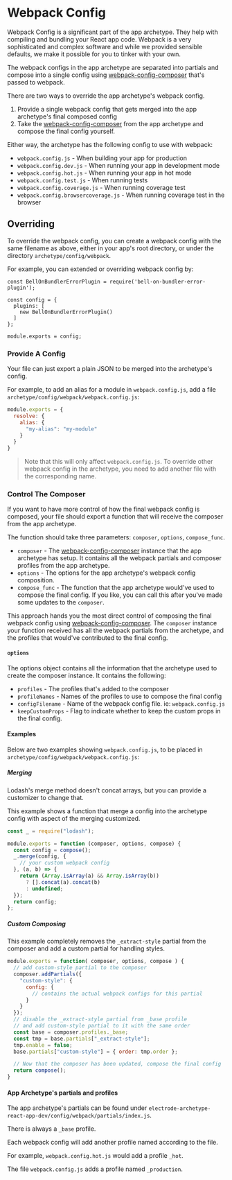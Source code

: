 # Webpack Config

Webpack Config is a significant part of the app archetype.  They help with compiling and bundling your React app code.  Webpack is a very sophisticated and complex software and while we provided sensible defaults, we make it possible for you to tinker with your own.

The webpack configs in the app archetype are separated into partials and compose into a single config using [webpack-config-composer] that's passed to webpack.

There are two ways to override the app archetype's webpack config.

1.  Provide a single webpack config that gets merged into the app archetype's final composed config
2.  Take the [webpack-config-composer] from the app archetype and compose the final config yourself.

Either way, the archetype has the following config to use with webpack:

-   `webpack.config.js` - When building your app for production
-   `webpack.config.dev.js` - When running your app in development mode
-   `webpack.config.hot.js` - When running your app in hot mode
-   `webpack.config.test.js` - When running tests
-   `webpack.config.coverage.js` - When running coverage test
-   `webpack.config.browsercoverage.js` - When running coverage test in the browser

## Overriding

To override the webpack config, you can create a webpack config with the same filename as above, either in your app's root directory, or under the directory `archetype/config/webpack`.

For example, you can extended or overriding webpack config by:

```
const BellOnBundlerErrorPlugin = require('bell-on-bundler-error-plugin');

const config = {
  plugins: [
    new BellOnBundlerErrorPlugin()
  ]
};

module.exports = config;
```

### Provide A Config

Your file can just export a plain JSON to be merged into the archetype's config.

For example, to add an alias for a module in `webpack.config.js`, add a file `archetype/config/webpack/webpack.config.js`:

```js
module.exports = {
  resolve: {
    alias: {
      "my-alias": "my-module"
    }
  }
}
```

> Note that this will only affect `webpack.config.js`.  To override other webpack config in the archetype, you need to add another file with the corresponding name.

### Control The Composer

If you want to have more control of how the final webpack config is composed, your file should export a function that will receive the composer from the app archetype.

The function should take three parameters: `composer`, `options`, `compose_func`.

-   `composer` - The [webpack-config-composer] instance that the app archetype has setup.  It contains all the webpack partials and composer profiles from the app archetype.
-   `options` - The options for the app archetype's webpack config composition.
-   `compose_func` - The function that the app archetype would've used to compose the final config.  If you like, you can call this after you've made some updates to the `composer`.

This approach hands you the most direct control of composing the final webpack config using [webpack-config-composer].  The `composer` instance your function received has all the webpack partials from the archetype, and the profiles that would've contributed to the final config.

#### `options`

The options object contains all the information that the archetype used to create the composer instance.  It contains the following:

-   `profiles` - The profiles that's added to the composer
-   `profileNames` - Names of the profiles to use to compose the final config
-   `configFilename` - Name of the webpack config file.  ie: `webpack.config.js`
-   `keepCustomProps` - Flag to indicate whether to keep the custom props in the final config.

#### Examples

Below are two examples showing `webpack.config.js`, to be placed in `archetype/config/webpack/webpack.config.js`:

##### Merging

Lodash's merge method doesn't concat arrays, but you can provide a customizer to change that.  

This example shows a function that merge a config into the archetype config with aspect of the merging customized.

```js
const _ = require("lodash");

module.exports = function (composer, options, compose) {
  const config = compose();
  _.merge(config, {
    // your custom webpack config
  }, (a, b) => {
    return (Array.isArray(a) && Array.isArray(b))
      ? [].concat(a).concat(b)
      : undefined;
  });
  return config;
};
```

##### Custom Composing

This example completely removes the `_extract-style` partial from the composer and add a custom partial for handling styles.

```js
module.exports = function( composer, options, compose ) {
  // add custom-style partial to the composer
  composer.addPartials({
    "custom-style": {
      config: {
        // contains the actual webpack configs for this partial
      }
    }
  });
  // disable the _extract-style partial from _base profile
  // and add custom-style partial to it with the same order
  const base = composer.profiles._base;
  const tmp = base.partials["_extract-style"];
  tmp.enable = false;
  base.partials["custom-style"] = { order: tmp.order };

  // Now that the composer has been updated, compose the final config
  return compose();
}
```

#### App Archetype's partials and profiles

The app archetype's partials can be found under `electrode-archetype-react-app-dev/config/webpack/partials/index.js`.

There is always a `_base` profile.

Each webpack config will add another profile named according to the file.

For example, `webpack.config.hot.js` would add a profile `_hot`.

The file `webpack.config.js` adds a profile named `_production`.

[webpack-config-composer]: https://www.npmjs.com/package/webpack-config-composer
